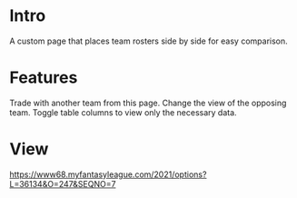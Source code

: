 # Intro 
A custom page that places team rosters side by side for easy comparison. 

# Features
Trade with another team from this page. 
Change the view of the opposing team. 
Toggle table columns to view only the necessary data. 

# View
https://www68.myfantasyleague.com/2021/options?L=36134&O=247&SEQNO=7
